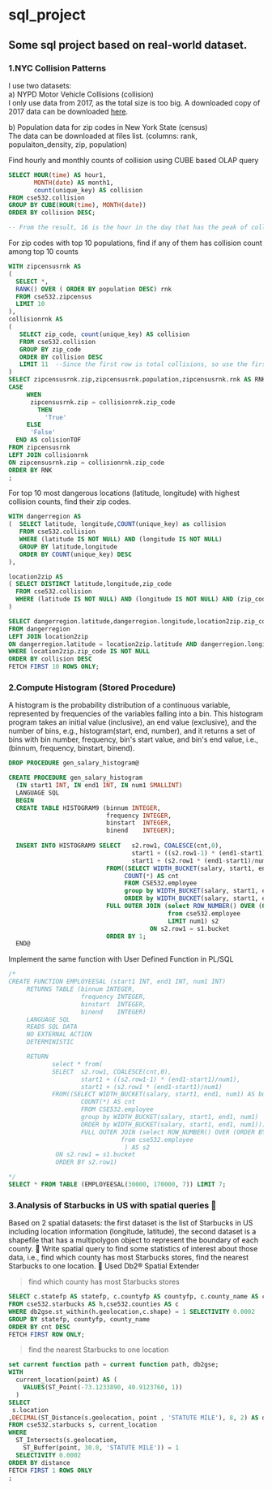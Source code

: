 # sql_project
## Some sql project based on real-world dataset.


### 1.NYC Collision Patterns  
I use two datasets:  
a) NYPD Motor Vehicle Collisions (collision)  
I only use data from 2017, as the total size is too big. A downloaded copy of 2017 data can be downloaded [here](https://data.cityofnewyork.us/Public-Safety/NYPD-Motor-Vehicle-Collisions-Crashes/h9gi-nx95).   

b) Population data for zip codes in New York State (census)  
The data can be downloaded at files list. (columns: rank, populaiton_density, zip, population)

Find hourly and monthly counts of collision using CUBE based OLAP query 
```sql
SELECT HOUR(time) AS hour1, 
       MONTH(date) AS month1, 
	   count(unique_key) AS collision
FROM cse532.collision
GROUP BY CUBE(HOUR(time), MONTH(date))
ORDER BY collision DESC;

-- From the result, 16 is the hour in the day that has the peak of collision(16973).
```

For zip codes with top 10 populations, find if any of them has collision count among top 10 counts
```sql
WITH zipcensusrnk AS 
(
  SELECT *, 
  RANK() OVER ( ORDER BY population DESC) rnk
  FROM cse532.zipcensus
  LIMIT 10
),
collisionrnk AS
(
   SELECT zip_code, count(unique_key) AS collision
   FROM cse532.collision
   GROUP BY zip_code
   ORDER BY collision DESC
   LIMIT 11  --Since the first row is total collisions, so use the first 11 row here.
)
SELECT zipcensusrnk.zip,zipcensusrnk.population,zipcensusrnk.rnk AS RNK,
CASE
     WHEN
      zipcensusrnk.zip = collisionrnk.zip_code
        THEN
          'True'
     ELSE
      'False'
  END AS colisionTOF
FROM zipcensusrnk
LEFT JOIN collisionrnk
ON zipcensusrnk.zip = collisionrnk.zip_code
ORDER BY RNK
;
```

For top 10 most dangerous locations (latitude, longitude) with highest collision counts, find their zip codes.  
```sql
WITH dangerregion AS
(  SELECT latitude, longitude,COUNT(unique_key) as collision
   FROM cse532.collision
   WHERE (latitude IS NOT NULL) AND (longitude IS NOT NULL)
   GROUP BY latitude,longitude
   ORDER BY COUNT(unique_key) DESC
),

location2zip AS
( SELECT DISTINCT latitude,longitude,zip_code
  FROM cse532.collision
  WHERE (latitude IS NOT NULL) AND (longitude IS NOT NULL) AND (zip_code IS NOT NULL) AND (latitude <>0) AND (longitude <>0)
)

SELECT dangerregion.latitude,dangerregion.longitude,location2zip.zip_code,dangerregion.collision as collision
FROM dangerregion
LEFT JOIN location2zip
ON dangerregion.latitude = location2zip.latitude AND dangerregion.longitude = location2zip.longitude
WHERE location2zip.zip_code IS NOT NULL
ORDER BY collision DESC
FETCH FIRST 10 ROWS ONLY;
```

### 2.Compute Histogram (Stored Procedure)  
A histogram is the probability distribution of a continuous variable, represented by frequencies of the variables falling into a bin. This histogram program takes an initial value (inclusive), an end value (exclusive), and the number of bins, e.g., histogram(start, end, number), and it returns a set of bins with bin number, frequency, bin's start value, and bin's end value, i.e., (binnum, frequency, binstart, binend).
```sql
DROP PROCEDURE gen_salary_histogram@

CREATE PROCEDURE gen_salary_histogram
  (IN start1 INT, IN end1 INT, IN num1 SMALLINT)
  LANGUAGE SQL
  BEGIN
  CREATE TABLE HISTOGRAM9 (binnum INTEGER, 
                           frequency INTEGER, 
                           binstart  INTEGER,
                           binend    INTEGER);
  
  INSERT INTO HISTOGRAM9 SELECT   s2.row1, COALESCE(cnt,0), 
                                  start1 + ((s2.row1-1) * (end1-start1)/num1),
                                  start1 + (s2.row1 * (end1-start1)/num1)
                           FROM((SELECT WIDTH_BUCKET(salary, start1, end1, num1) AS bucket, 
                                COUNT(*) AS cnt
                                FROM CSE532.employee
                                group by WIDTH_BUCKET(salary, start1, end1, num1)
                                ORDER by WIDTH_BUCKET(salary, start1, end1, num1))) AS s1
                           FULL OUTER JOIN (select ROW_NUMBER() OVER (ORDER BY empno) as row1
                                            from cse532.employee
                                            LIMIT num1) s2
                                       ON s2.row1 = s1.bucket
                           ORDER BY 1;            
  END@
```
Implement the same function with User Defined Function in PL/SQL  
```sql
/*
CREATE FUNCTION EMPLOYEESAL (start1 INT, end1 INT, num1 INT)
     RETURNS TABLE (binnum INTEGER, 
                    frequency INTEGER, 
                    binstart  INTEGER,
                    binend    INTEGER)
     LANGUAGE SQL
     READS SQL DATA
     NO EXTERNAL ACTION
     DETERMINISTIC

     RETURN
            select * from(
			SELECT  s2.row1, COALESCE(cnt,0), 
                    start1 + ((s2.row1-1) * (end1-start1)/num1),
                    start1 + (s2.row1 * (end1-start1)/num1)
            FROM((SELECT WIDTH_BUCKET(salary, start1, end1, num1) AS bucket, 
                    COUNT(*) AS cnt
                    FROM CSE532.employee
                    group by WIDTH_BUCKET(salary, start1, end1, num1)
                    ORDER by WIDTH_BUCKET(salary, start1, end1, num1))) AS s1
                    FULL OUTER JOIN (select ROW_NUMBER() OVER (ORDER BY cse532.employee.empno) as row1
                               from cse532.employee
                                ) AS s2
             ON s2.row1 = s1.bucket
             ORDER BY s2.row1)

*/
SELECT * FROM TABLE (EMPLOYEESAL(30000, 170000, 7)) LIMIT 7;
```
### 3.Analysis of Starbucks in US with spatial queries  
Based on 2 spatial datasets: the first dataset is the list of Starbucks in US including location information (longitude, latitude), the second dataset is a shapefile that has a multipolygon object to represent the boundary of each county.   
Write spatial query to find some statistics of interest about those data, i.e., find which county has most Starbucks stores, find the nearest Starbucks to one location.  
Used Db2® Spatial Extender   
> find which county has most Starbucks stores
```sql
SELECT c.statefp AS statefp, c.countyfp AS countyfp, c.county_name AS county_name, count(h.store_number) as cnt
FROM cse532.starbucks AS h,cse532.counties AS c
WHERE db2gse.st_within(h.geolocation,c.shape) = 1 SELECTIVITY 0.0002
GROUP BY statefp, countyfp, county_name
ORDER BY cnt DESC
FETCH FIRST ROW ONLY;
```
> find the nearest Starbucks to one location
```sql
set current function path = current function path, db2gse;
WITH
  current_location(point) AS (
    VALUES(ST_Point(-73.1233890, 40.9123760, 1))
  )
SELECT
 s.location
,DECIMAL(ST_Distance(s.geolocation, point , 'STATUTE MILE'), 8, 2) AS distance
FROM cse532.starbucks s, current_location
WHERE
  ST_Intersects(s.geolocation,
    ST_Buffer(point, 30.0, 'STATUTE MILE')) = 1
  SELECTIVITY 0.0002
ORDER BY distance
FETCH FIRST 1 ROWS ONLY
;
```
